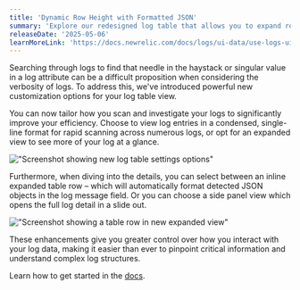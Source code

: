 ```yaml
---
title: 'Dynamic Row Height with Formatted JSON'
summary: 'Explore our redesigned log table that allows you to expand row height and view formatted JSON objects'
releaseDate: '2025-05-06'
learnMoreLink: 'https://docs.newrelic.com/docs/logs/ui-data/use-logs-ui/'
---
```


Searching through logs to find that needle in the haystack or singular value in a log attribute can be a difficult proposition when considering the verbosity of logs. To address this, we've introduced powerful new customization options for your log table view.

You can now tailor how you scan and investigate your logs to significantly improve your efficiency. Choose to view log entries in a condensed, single-line format for rapid scanning across numerous logs, or opt for an expanded view to see more of your log at a glance.

!["Screenshot showing new log table settings options"](/images/whats-new-2025-05-06-log-table-settings.webp "Screenshot showing new log table settings options")


Furthermore, when diving into the details, you can select between an inline expanded table row – which will automatically format detected JSON objects in the log message field. Or you can choose a side panel view which opens the full log detail in a slide out.

!["Screenshot showing a table row in new expanded view"](/images/whats-new-2025-05-06-log-table-json-view.webp "Screenshot showing a table row in new expanded view")


These enhancements give you greater control over how you interact with your log data, making it easier than ever to pinpoint critical information and understand complex log structures.

Learn how to get started in the [docs](https://docs.newrelic.com/docs/logs/ui-data/use-logs-ui/).
